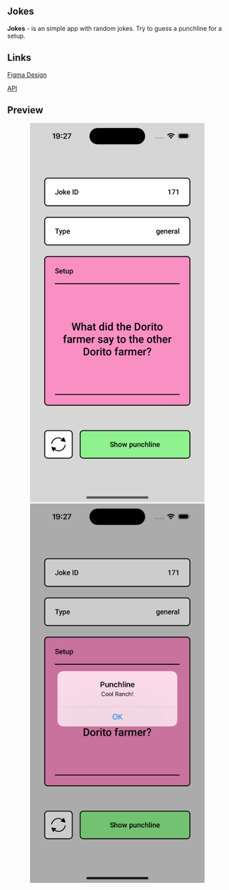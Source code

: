 ## **Jokes**

**Jokes** - is an simple app with random jokes. Try to guess a punchline for a setup.


## **Links**
[Figma Design](https://www.figma.com/design/LZR5TpBT49pkx0MXcBvP9U/ui-jokes-app?node-id=21-34&t=FGkuWEdZc6kiwiMJ-0)

[API](https://official-joke-api.appspot.com/jokes/random)

## **Preview**

<p align="center">
  <img src="Images/setup.png" alt="Right" width="400">
  <img src="Images/punchline.png" alt="Record" width="400">
</p>
